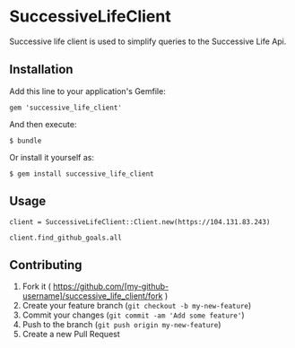 # SuccessiveLifeClient

Successive life client is used to simplify queries to the Successive Life Api.

## Installation

Add this line to your application's Gemfile:

    gem 'successive_life_client'

And then execute:

    $ bundle

Or install it yourself as:

    $ gem install successive_life_client

## Usage

```
client = SuccessiveLifeClient::Client.new(https://104.131.83.243)

client.find_github_goals.all
```



## Contributing

1. Fork it ( https://github.com/[my-github-username]/successive_life_client/fork )
2. Create your feature branch (`git checkout -b my-new-feature`)
3. Commit your changes (`git commit -am 'Add some feature'`)
4. Push to the branch (`git push origin my-new-feature`)
5. Create a new Pull Request
